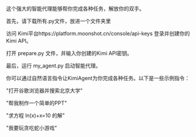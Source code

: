 这个强大的智能代理能够帮你完成各种任务，解放你的双手。

首先，请下载所有.py文件，放进一个文件夹里

访问 Kimi平台https://platform.moonshot.cn/console/api-keys
登录并创建你的Kimi API。

打开 prepare.py 文件，并输入你创建的Kimi API密钥。

最后，运行 my_agent.py 启动智能代理。

你可以通过自然语言指令让KimiAgent为你完成各种任务。以下是一些示例指令：

"打开谷歌浏览器并搜索北京大学"

"帮我制作一个简单的PPT"

"求方程 ln(x)+x=10 的解"

"我要玩贪吃蛇小游戏"
